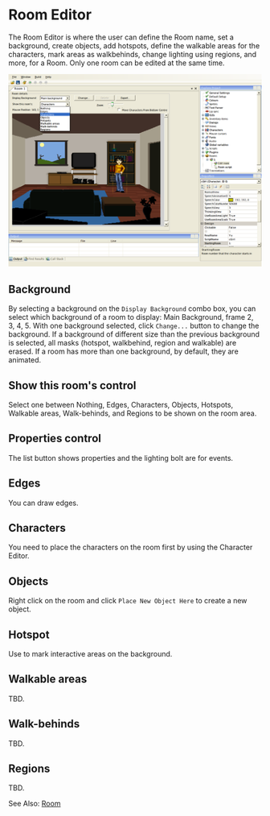 # Room Editor

The Room Editor is where the user can define the Room name, set a background, create objects, add hotspots, define the walkable areas for the characters, mark areas as walkbehinds, change lighting using regions, and more, for a Room. Only one room can be edited at the same time.

![Editor Room](images/EditorRoom_1.png)

## Background

By selecting a background on the `Display Background` combo box, you can select which background of a room to display: Main Background, frame 2, 3, 4, 5. With one background selected, click `Change...` button to change the background. If a background of different size than the previous background is selected, all masks (hotspot, walkbehind, region and walkable) are erased. If a room has more than one background, by default, they are animated.

## Show this room's control

Select one between Nothing, Edges, Characters, Objects, Hotspots, Walkable areas, Walk-behinds, and Regions to be shown on the room area.

## Properties control

The list button shows properties and the lighting bolt are for events.

## Edges

You can draw edges.

## Characters

You need to place the characters on the room first by using the Character Editor.

## Objects

Right click on the room and click `Place New Object Here` to create a new object.

## Hotspot

Use to mark interactive areas on the background.

## Walkable areas

TBD.

## Walk-behinds

TBD.

## Regions 

TBD.

See Also: [Room](Room)
